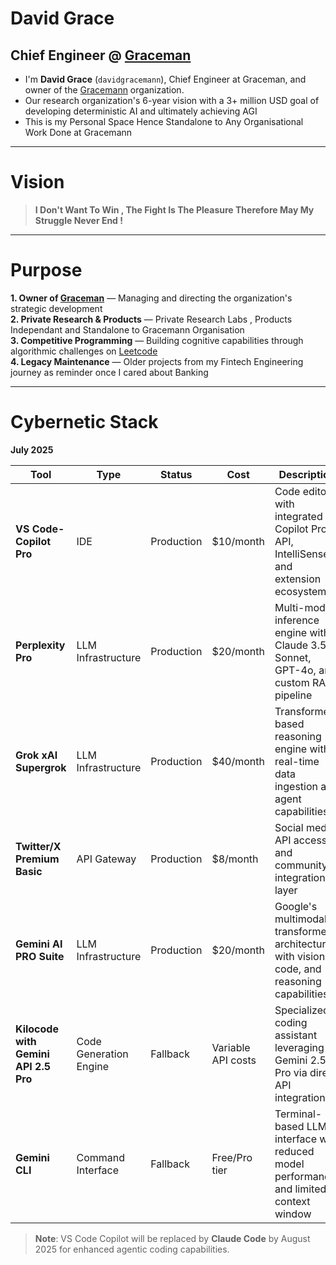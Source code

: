 # David Grace 
## Chief Engineer @ [Graceman](https://github.com/gracemann365)

- I'm **David Grace** (`davidgracemann`), Chief Engineer at Graceman, and owner of the [Gracemann](https://github.com/gracemann365) organization.
- Our research organization's 6-year vision with a 3+ million USD goal of developing deterministic AI and ultimately achieving AGI
- This is my Personal Space Hence Standalone to Any Organisational Work Done at Gracemann

---

# Vision 

> **I Don't Want To Win , The Fight Is The Pleasure Therefore May My Struggle Never End !**
---

# Purpose 

**1. Owner of [Graceman](https://github.com/gracemann365)** — Managing and directing the organization's strategic development  
**2. Private Research & Products** — Private Research Labs , Products Independant and Standalone to Gracemann Organisation  
**3. Competitive Programming** — Building cognitive capabilities through algorithmic challenges on [Leetcode](https://leetcode.com/u/Gracemann365/)  
**4. Legacy Maintenance** — Older projects from my Fintech Engineering journey as reminder once I cared about Banking 

---
# Cybernetic Stack 
__July 2025__

| Tool | Type | Status | Cost | Description |
|------|------|--------|------|-------------|
| **VS Code-Copilot Pro** | IDE | Production | $10/month | Code editor with integrated Copilot Pro API, IntelliSense, and extension ecosystem |
| **Perplexity Pro** | LLM Infrastructure | Production | $20/month | Multi-model inference engine with Claude 3.5 Sonnet, GPT-4o, and custom RAG pipeline |
| **Grok xAI Supergrok** | LLM Infrastructure | Production | $40/month | Transformer-based reasoning engine with real-time data ingestion and agent capabilities |
| **Twitter/X Premium Basic** | API Gateway | Production | $8/month | Social media API access and community integration layer |
| **Gemini AI PRO Suite** | LLM Infrastructure | Production | $20/month | Google's multimodal transformer architecture with vision, code, and reasoning capabilities |
| **Kilocode with Gemini API 2.5 Pro** | Code Generation Engine | Fallback | Variable API costs | Specialized coding assistant leveraging Gemini 2.5 Pro via direct API integration |
| **Gemini CLI** | Command Interface | Fallback | Free/Pro tier | Terminal-based LLM interface with reduced model performance and limited context window |

> **Note**: VS Code Copilot will be replaced by **Claude Code** by August 2025 for enhanced agentic coding capabilities.



